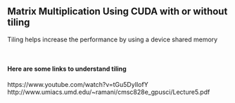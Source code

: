 <h2>Matrix Multiplication Using CUDA with or without tiling</h2>
<p>Tiling helps increase the performance by using a device shared memory</p>
</br>
<h4>Here are some links to understand tiling</h4>
https://www.youtube.com/watch?v=tGu5DyIlofY
http://www.umiacs.umd.edu/~ramani/cmsc828e_gpusci/Lecture5.pdf